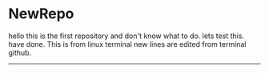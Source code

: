 # NewRepo
hello this is the first repository and don't know what to do.
lets test this.
have done.
This is from linux terminal
new lines are edited from terminal github.
************************************
